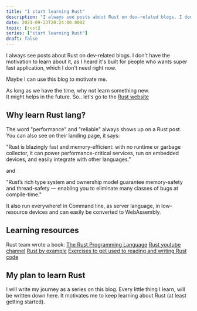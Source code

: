```yaml
---
title: "I start learning Rust"
description: "I always see posts about Rust on dev-related blogs. I don't have the motivation to learn about it, as I heard it's built for complex project. Maybe I can use this blog to motivate me. "
date: 2021-09-23T20:24:00.000Z
topic: [rust]
series: ["start learning Rust"]
draft: false
---
```

I always see posts about Rust on dev-related blogs. I don't have the motivation to learn about it, as I heard it's built for people who wants super fast application, which I don't need right now. 

Maybe I can use this blog to motivate me. 

As long as we have the time, why not learn something new.  
It might helps in the future. So.. let's go to the [Rust website](https://www.rust-lang.org/)

## Why learn Rust lang?
The word "performance" and "reliable" always shows up on a Rust post. You can also see on their landing page, it says:

"Rust is blazingly fast and memory-efficient: with no runtime or garbage collector, it can power performance-critical services, run on embedded devices, and easily integrate with other languages."

and

"Rust’s rich type system and ownership model guarantee memory-safety and thread-safety — enabling you to eliminate many classes of bugs at compile-time."

It also run everywhere! in Command line, as server language, in low-resource devices and can easily be converted to WebAssembly.

## Learning resources
Rust team wrote a book: [The Rust Programming Language](https://doc.rust-lang.org/book/)
[Rust youtube channel](https://www.youtube.com/channel/UCaYhcUwRBNscFNUKTjgPFiA)
[Rust by example](https://doc.rust-lang.org/stable/rust-by-example/)
[Exercises to get used to reading and writing Rust code](https://github.com/rust-lang/rustlings/)

## My plan to learn Rust
I will write my journey as a series on this blog. Every little thing I learn, will be written down here. It motivates me to keep learning about Rust (at least getting started).

